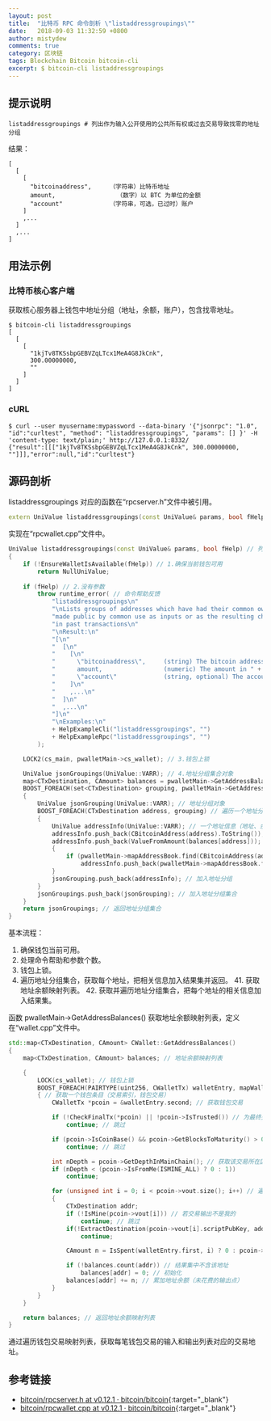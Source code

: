 ```yaml
---
layout: post
title:  "比特币 RPC 命令剖析 \"listaddressgroupings\""
date:   2018-09-03 11:32:59 +0800
author: mistydew
comments: true
category: 区块链
tags: Blockchain Bitcoin bitcoin-cli
excerpt: $ bitcoin-cli listaddressgroupings
---
```

## 提示说明

```shell
listaddressgroupings # 列出作为输入公开使用的公共所有权或过去交易导致找零的地址分组
```

结果：
```shell
[
  [
    [
      "bitcoinaddress",     （字符串）比特币地址
      amount,                 （数字）以 BTC 为单位的金额
      "account"             （字符串，可选，已过时）账户
    ]
    ,...
  ]
  ,...
]
```

## 用法示例

### 比特币核心客户端

获取核心服务器上钱包中地址分组（地址，余额，账户），包含找零地址。

```shell
$ bitcoin-cli listaddressgroupings
[
  [
    [
      "1kjTv8TKSsbpGEBVZqLTcx1MeA4G8JkCnk", 
      300.00000000, 
      ""
    ]
  ]
]
```

### cURL

```shell
$ curl --user myusername:mypassword --data-binary '{"jsonrpc": "1.0", "id":"curltest", "method": "listaddressgroupings", "params": [] }' -H 'content-type: text/plain;' http://127.0.0.1:8332/
{"result":[[["1kjTv8TKSsbpGEBVZqLTcx1MeA4G8JkCnk", 300.00000000, ""]]],"error":null,"id":"curltest"}
```

## 源码剖析

listaddressgroupings 对应的函数在“rpcserver.h”文件中被引用。

```cpp
extern UniValue listaddressgroupings(const UniValue& params, bool fHelp); // 列出地址分组
```

实现在“rpcwallet.cpp”文件中。

```cpp
UniValue listaddressgroupings(const UniValue& params, bool fHelp) // 列出地址分组信息（地址、余额、账户）
{
    if (!EnsureWalletIsAvailable(fHelp)) // 1.确保当前钱包可用
        return NullUniValue;
    
    if (fHelp) // 2.没有参数
        throw runtime_error( // 命令帮助反馈
            "listaddressgroupings\n"
            "\nLists groups of addresses which have had their common ownership\n"
            "made public by common use as inputs or as the resulting change\n"
            "in past transactions\n"
            "\nResult:\n"
            "[\n"
            "  [\n"
            "    [\n"
            "      \"bitcoinaddress\",     (string) The bitcoin address\n"
            "      amount,                 (numeric) The amount in " + CURRENCY_UNIT + "\n"
            "      \"account\"             (string, optional) The account (DEPRECATED)\n"
            "    ]\n"
            "    ,...\n"
            "  ]\n"
            "  ,...\n"
            "]\n"
            "\nExamples:\n"
            + HelpExampleCli("listaddressgroupings", "")
            + HelpExampleRpc("listaddressgroupings", "")
        );

    LOCK2(cs_main, pwalletMain->cs_wallet); // 3.钱包上锁

    UniValue jsonGroupings(UniValue::VARR); // 4.地址分组集合对象
    map<CTxDestination, CAmount> balances = pwalletMain->GetAddressBalances(); // 4.1.获取地址余额映射列表
    BOOST_FOREACH(set<CTxDestination> grouping, pwalletMain->GetAddressGroupings()) // 4.2.获取并遍历地址分组集合
    {
        UniValue jsonGrouping(UniValue::VARR); // 地址分组对象
        BOOST_FOREACH(CTxDestination address, grouping) // 遍历一个地址分组
        {
            UniValue addressInfo(UniValue::VARR); // 一个地址信息（地址、余额、账户）
            addressInfo.push_back(CBitcoinAddress(address).ToString()); // 获取地址
            addressInfo.push_back(ValueFromAmount(balances[address])); // 获取地址余额
            {
                if (pwalletMain->mapAddressBook.find(CBitcoinAddress(address).Get()) != pwalletMain->mapAddressBook.end()) // 若地址簿中有该地址
                    addressInfo.push_back(pwalletMain->mapAddressBook.find(CBitcoinAddress(address).Get())->second.name); // 把该地址关联的账户名加入地址信息
            }
            jsonGrouping.push_back(addressInfo); // 加入地址分组
        }
        jsonGroupings.push_back(jsonGrouping); // 加入地址分组集合
    }
    return jsonGroupings; // 返回地址分组集合
}
```

基本流程：
1. 确保钱包当前可用。
2. 处理命令帮助和参数个数。
3. 钱包上锁。
4. 遍历地址分组集合，获取每个地址，把相关信息加入结果集并返回。
   41. 获取地址余额映射列表。
   42. 获取并遍历地址分组集合，把每个地址的相关信息加入结果集。

函数 pwalletMain->GetAddressBalances() 获取地址余额映射列表，定义在“wallet.cpp”文件中。

```cpp
std::map<CTxDestination, CAmount> CWallet::GetAddressBalances()
{
    map<CTxDestination, CAmount> balances; // 地址余额映射列表

    {
        LOCK(cs_wallet); // 钱包上锁
        BOOST_FOREACH(PAIRTYPE(uint256, CWalletTx) walletEntry, mapWallet) // 遍历钱包交易映射列表
        { // 获取一个钱包条目（交易索引，钱包交易）
            CWalletTx *pcoin = &walletEntry.second; // 获取钱包交易

            if (!CheckFinalTx(*pcoin) || !pcoin->IsTrusted()) // 为最终交易 且 交易可信
                continue; // 跳过

            if (pcoin->IsCoinBase() && pcoin->GetBlocksToMaturity() > 0) // 若为创币交易 且 未成熟
                continue; // 跳过

            int nDepth = pcoin->GetDepthInMainChain(); // 获取该交易所在区块的主链深度
            if (nDepth < (pcoin->IsFromMe(ISMINE_ALL) ? 0 : 1))
                continue;

            for (unsigned int i = 0; i < pcoin->vout.size(); i++) // 遍历该交易的输出列表
            {
                CTxDestination addr;
                if (!IsMine(pcoin->vout[i])) // 若交易输出不是我的
                    continue; // 跳过
                if(!ExtractDestination(pcoin->vout[i].scriptPubKey, addr)) // 从交易输出中抽取交易地址
                    continue;

                CAmount n = IsSpent(walletEntry.first, i) ? 0 : pcoin->vout[i].nValue; // 若该交易未花费，获取其输出点的值

                if (!balances.count(addr)) // 结果集中不含该地址
                    balances[addr] = 0; // 初始化
                balances[addr] += n; // 累加地址余额（未花费的输出点）
            }
        }
    }

    return balances; // 返回地址余额映射列表
}
```

通过遍历钱包交易映射列表，获取每笔钱包交易的输入和输出列表对应的交易地址。

## 参考链接

* [bitcoin/rpcserver.h at v0.12.1 · bitcoin/bitcoin](https://github.com/bitcoin/bitcoin/blob/v0.12.1/src/rpcserver.h){:target="_blank"}
* [bitcoin/rpcwallet.cpp at v0.12.1 · bitcoin/bitcoin](https://github.com/bitcoin/bitcoin/blob/v0.12.1/src/wallet/rpcwallet.cpp){:target="_blank"}
